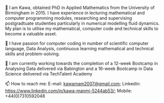 👋 I am Kawa, obtained PhD in Applied Mathematics from the University of Birmingham in 2015. 
   I have experience in lecturing mathematical and computer programming modules, researching and 
    supervising postgradtuate studenties particularly in numerical modelling fluid dynamics.
    My plan is to utilise my mathematical, computer code and technical skills to become a valuable asset.

👀 I have passion for computer coding in number of scientific computer language, Data Analysis, 
    continuous learning mathematical and technical skills and problem-solving.

🌱 I am currently working towards the completion of a 12-week Bootcamp in Analysing Data delivered via Babington and 
    a 16-week Bootcamp in Data Science delivered via TechTalent Academy

📫 How to reach me: E-mail: kawamam2007@gmail.com;  Linkedin: https://www.linkedin.com/in/kawa-manmi-5244ab53/;  Mobile: +44(0)7310592048
